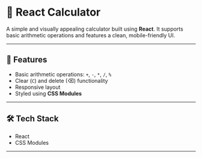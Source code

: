 # 📱 React Calculator

A simple and visually appealing calculator built using **React**. It supports basic arithmetic operations and features a clean, mobile-friendly UI.

---

## 🚀 Features

- Basic arithmetic operations: `+`, `-`, `*`, `/`, `%`
- Clear (`C`) and delete (⌫) functionality
- Responsive layout
- Styled using **CSS Modules**

---

## 🛠 Tech Stack

- React
- CSS Modules

---
